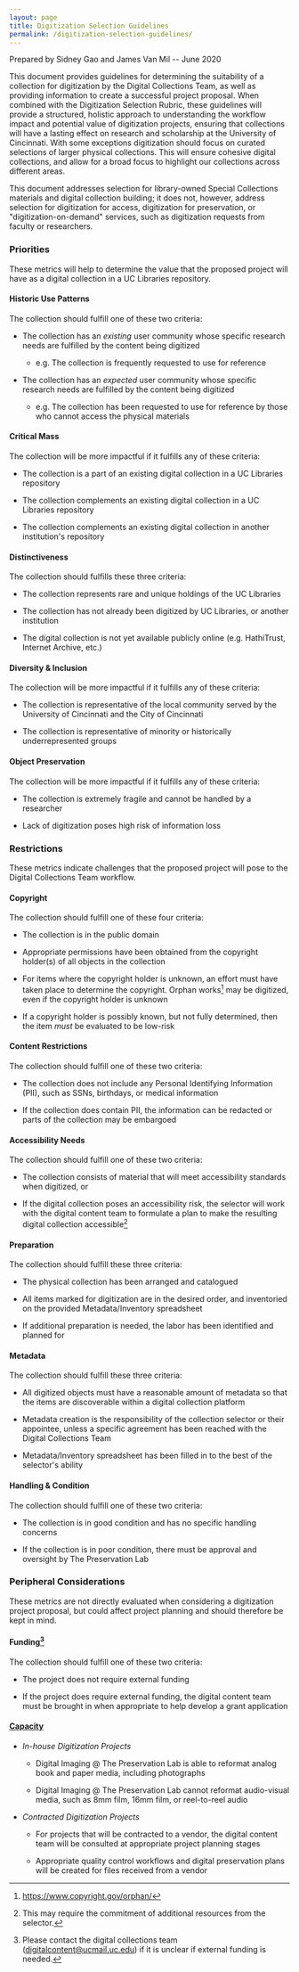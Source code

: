 ```yaml
---
layout: page
title: Digitization Selection Guidelines
permalink: /digitization-selection-guidelines/
---
```


Prepared by Sidney Gao and James Van Mil -- June 2020

This document provides guidelines for determining the suitability of a
collection for digitization by the Digital Collections Team, as well as
providing information to create a successful project proposal. When
combined with the Digitization Selection Rubric, these guidelines will
provide a structured, holistic approach to understanding the workflow
impact and potential value of digitization projects, ensuring that
collections will have a lasting effect on research and scholarship at
the University of Cincinnati. With some exceptions digitization should
focus on curated selections of larger physical collections. This will
ensure cohesive digital collections, and allow for a broad focus to
highlight our collections across different areas.

This document addresses selection for library-owned Special Collections
materials and digital collection building; it does not, however, address
selection for digitization for access, digitization for preservation, or
"digitization-on-demand" services, such as digitization requests from
faculty or researchers.  

### **Priorities**

These metrics will help to determine the value that the proposed project
will have as a digital collection in a UC Libraries repository.

#### Historic Use Patterns

The collection should fulfill one of these two criteria:

-   The collection has an *existing* user community whose specific
    research needs are fulfilled by the content being digitized

    -   e.g. The collection is frequently requested to use for reference

-   The collection has an *expected* user community whose specific
    research needs are fulfilled by the content being digitized

    -   e.g. The collection has been requested to use for reference by
        those who cannot access the physical materials

#### Critical Mass

The collection will be more impactful if it fulfills any of these
criteria:

-   The collection is a part of an existing digital collection in a UC
    Libraries repository

-   The collection complements an existing digital collection in a UC
    Libraries repository

-   The collection complements an existing digital collection in another
    institution's repository

#### Distinctiveness

The collection should fulfills these three criteria:

-   The collection represents rare and unique holdings of the UC
    Libraries

-   The collection has not already been digitized by UC Libraries, or
    another institution

-   The digital collection is not yet available publicly online (e.g.
    HathiTrust, Internet Archive, etc.)

#### Diversity & Inclusion

The collection will be more impactful if it fulfills any of these
criteria:

-   The collection is representative of the local community served by
    the University of Cincinnati and the City of Cincinnati

-   The collection is representative of minority or historically
    underrepresented groups

#### Object Preservation

The collection will be more impactful if it fulfills any of these
criteria:

-   The collection is extremely fragile and cannot be handled by a
    researcher

-   Lack of digitization poses high risk of information loss

### **Restrictions**

These metrics indicate challenges that the proposed project will pose to
the Digital Collections Team workflow.

#### Copyright

The collection should fulfill one of these four criteria:

-   The collection is in the public domain

-   Appropriate permissions have been obtained from the copyright
    holder(s) of all objects in the collection

-   For items where the copyright holder is unknown, an effort must have
    taken place to determine the copyright. Orphan works[^1] may be
    digitized, even if the copyright holder is unknown

-   If a copyright holder is possibly known, but not fully determined,
    then the item *must* be evaluated to be low-risk

#### Content Restrictions

The collection should fulfill one of these two criteria:

-   The collection does not include any Personal Identifying Information
    (PII), such as SSNs, birthdays, or medical information

-   If the collection does contain PII, the information can be redacted
    or parts of the collection may be embargoed

#### Accessibility Needs

The collection should fulfill one of these two criteria:

-   The collection consists of material that will meet accessibility
    standards when digitized, or

-   If the digital collection poses an accessibility risk, the selector
    will work with the digital content team to formulate a plan to make
    the resulting digital collection accessible[^2]

#### Preparation

The collection should fulfill these three criteria:

-   The physical collection has been arranged and catalogued

-   All items marked for digitization are in the desired order, and
    inventoried on the provided Metadata/Inventory spreadsheet

-   If additional preparation is needed, the labor has been identified
    and planned for

#### Metadata

The collection should fulfill these three criteria:

-   All digitized objects must have a reasonable amount of metadata so
    that the items are discoverable within a digital collection platform

-   Metadata creation is the responsibility of the collection selector
    or their appointee, unless a specific agreement has been reached
    with the Digital Collections Team

-   Metadata/Inventory spreadsheet has been filled in to the best of the
    selector's ability

#### Handling & Condition

The collection should fulfill one of these two criteria:

-   The collection is in good condition and has no specific handling
    concerns

-   If the collection is in poor condition, there must be approval and
    oversight by The Preservation Lab

### **Peripheral Considerations**

These metrics are not directly evaluated when considering a digitization
project proposal, but could affect project planning and should therefore
be kept in mind.

#### Funding[^3]

The collection should fulfill one of these two criteria:

-   The project does not require external funding

-   If the project does require external funding, the digital content
    team must be brought in when appropriate to help develop a grant
    application

#### [Capacity](https://uclibs.github.io/digitization-workflow/capacity-equipment/)

-   *In-house Digitization Projects*

    -   Digital Imaging @ The Preservation Lab is able to reformat
        analog book and paper media, including photographs

    -   Digital Imaging @ The Preservation Lab cannot reformat
        audio-visual media, such as 8mm film, 16mm film, or reel-to-reel
        audio

-   *Contracted Digitization Projects*

    -   For projects that will be contracted to a vendor, the digital
        content team will be consulted at appropriate project planning
        stages

    -   Appropriate quality control workflows and digital preservation
        plans will be created for files received from a vendor

[^1]: https://www.copyright.gov/orphan/

[^2]: This may require the commitment of additional resources from the
    selector.

[^3]: Please contact the digital collections team
    ([digitalcontent@ucmail.uc.edu](mailto:digitalcontent@ucmail.uc.edu))
    if it is unclear if external funding is needed.
